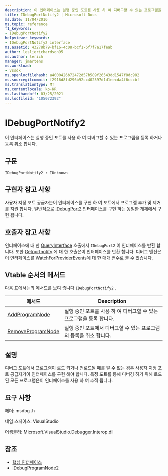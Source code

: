 ```yaml
---
description: 이 인터페이스는 실행 중인 포트를 사용 하 여 디버그할 수 있는 프로그램을 등록 하거나 등록 취소 합니다.
title: IDebugPortNotify2 | Microsoft Docs
ms.date: 11/04/2016
ms.topic: reference
f1_keywords:
- IDebugPortNotify2
helpviewer_keywords:
- IDebugPortNotify2 interface
ms.assetid: 43278b79-bf16-4c08-bcf1-6f7f7a17feab
author: leslierichardson95
ms.author: lerich
manager: jmartens
ms.workload:
- vssdk
ms.openlocfilehash: a4000426b72472d57b589f26543dd1547f8dc982
ms.sourcegitcommit: f2916d8fd296b92cc402597d1d1eecda4f6cccbf
ms.translationtype: MT
ms.contentlocale: ko-KR
ms.lasthandoff: 03/25/2021
ms.locfileid: "105072392"
---
```

# <a name="idebugportnotify2"></a>IDebugPortNotify2
이 인터페이스는 실행 중인 포트를 사용 하 여 디버그할 수 있는 프로그램을 등록 하거나 등록 취소 합니다.

## <a name="syntax"></a>구문

```
IDebugPortNotify2 : IUnknown
```

## <a name="notes-for-implementers"></a>구현자 참고 사항
 사용자 지정 포트 공급자는이 인터페이스를 구현 하 여 포트에서 프로그램 추가 및 제거를 지원 합니다. 일반적으로 [IDebugPort2](../../../extensibility/debugger/reference/idebugport2.md) 인터페이스를 구현 하는 동일한 개체에서 구현 됩니다.

## <a name="notes-for-callers"></a>호출자 참고 사항
 인터페이스에 대 한 [QueryInterface](/cpp/atl/queryinterface) 호출에서 `IDebugPort2` 이 인터페이스를 반환 합니다. 또한 [Getportnotify](../../../extensibility/debugger/reference/idebugdefaultport2-getportnotify.md) 에 대 한 호출은이 인터페이스를 반환 합니다. 디버그 엔진은이 인터페이스를 [WatchForProviderEvents](../../../extensibility/debugger/reference/idebugprogramprovider2-watchforproviderevents.md)에 대 한 매개 변수로 볼 수 있습니다.

## <a name="methods-in-vtable-order"></a>Vtable 순서의 메서드
 다음 표에서는의 메서드를 보여 줍니다 `IDebugPortNotify2` .

|메서드|Description|
|------------|-----------------|
|[AddProgramNode](../../../extensibility/debugger/reference/idebugportnotify2-addprogramnode.md)|실행 중인 포트를 사용 하 여 디버그할 수 있는 프로그램을 등록 합니다.|
|[RemoveProgramNode](../../../extensibility/debugger/reference/idebugportnotify2-removeprogramnode.md)|실행 중인 포트에서 디버그할 수 있는 프로그램의 등록을 취소 합니다.|

## <a name="remarks"></a>설명
 디버그 포트에서 프로그램이 로드 되거나 언로드될 때를 알 수 없는 경우 사용자 지정 포트 공급자가이 인터페이스를 구현 해야 합니다. 특정 포트를 통해 디버깅 하기 위해 로드 된 모든 프로그램은이 인터페이스를 사용 하 여 추적 됩니다.

## <a name="requirements"></a>요구 사항
 헤더: msdbg .h

 네임 스페이스: VisualStudio

 어셈블리: Microsoft.VisualStudio.Debugger.Interop.dll

## <a name="see-also"></a>참조
- [핵심 인터페이스](../../../extensibility/debugger/reference/core-interfaces.md)
- [IDebugProgramNode2](../../../extensibility/debugger/reference/idebugprogramnode2.md)
